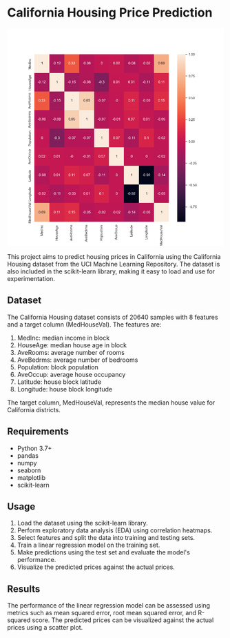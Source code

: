 # California Housing Price Prediction

![heatmap](heatmap.png)


This project aims to predict housing prices in California using the California Housing dataset from the UCI Machine Learning Repository. The dataset is also included in the scikit-learn library, making it easy to load and use for experimentation.

## Dataset

The California Housing dataset consists of 20640 samples with 8 features and a target column (MedHouseVal). The features are:

1. MedInc: median income in block
2. HouseAge: median house age in block
3. AveRooms: average number of rooms
4. AveBedrms: average number of bedrooms
5. Population: block population
6. AveOccup: average house occupancy
7. Latitude: house block latitude
8. Longitude: house block longitude

The target column, MedHouseVal, represents the median house value for California districts.

## Requirements

- Python 3.7+
- pandas
- numpy
- seaborn
- matplotlib
- scikit-learn

## Usage

1. Load the dataset using the scikit-learn library.
2. Perform exploratory data analysis (EDA) using correlation heatmaps.
3. Select features and split the data into training and testing sets.
4. Train a linear regression model on the training set.
5. Make predictions using the test set and evaluate the model's performance.
6. Visualize the predicted prices against the actual prices.

## Results

The performance of the linear regression model can be assessed using metrics such as mean squared error, root mean squared error, and R-squared score. The predicted prices can be visualized against the actual prices using a scatter plot.
